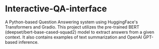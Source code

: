 # Interactive-QA-interface
A Python-based Question Answering system using HuggingFace's Transformers and Gradio. This project utilizes the pre-trained BERT (deepset/bert-base-cased-squad2) model to extract answers from a given context. It also contains examples of text summarization and OpenAI GPT-based inference.
